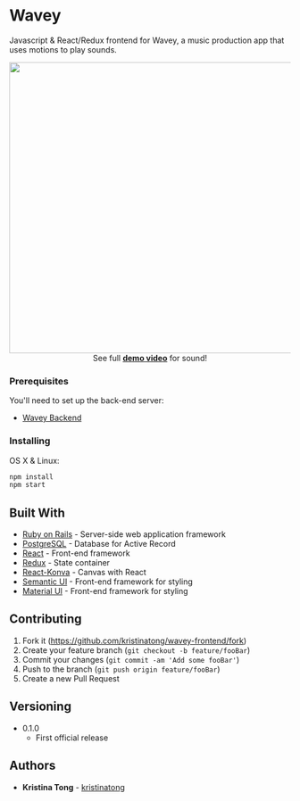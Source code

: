 # Wavey
Javascript & React/Redux frontend for Wavey, a music production app that uses motions to play sounds.

<p align="center">
  <img width="850" height="522" src="https://github.com/kristinatong/wavey-frontend/blob/master/public/demos/wavey2.gif"><br>
  See full <a href="https://vimeo.com/304307423"><b>demo video</b></a> for sound!
</p>

### Prerequisites

You'll need to set up the back-end server:

* [Wavey Backend](https://github.com/kristinatong/wavey-backend)

### Installing

OS X & Linux:

```sh
npm install
npm start
```

## Built With

* [Ruby on Rails](https://rubyonrails.org/) - Server-side web application framework
* [PostgreSQL](https://www.postgresql.org/) - Database for Active Record
* [React](https://reactjs.org/) - Front-end framework
* [Redux](https://redux.js.org/) - State container
* [React-Konva](https://github.com/konvajs/react-konva) - Canvas with React
* [Semantic UI](https://react.semantic-ui.com/) - Front-end framework for styling
* [Material UI](https://material-ui.com/) - Front-end framework for styling

## Contributing

1. Fork it (<https://github.com/kristinatong/wavey-frontend/fork>)
2. Create your feature branch (`git checkout -b feature/fooBar`)
3. Commit your changes (`git commit -am 'Add some fooBar'`)
4. Push to the branch (`git push origin feature/fooBar`)
5. Create a new Pull Request

## Versioning

* 0.1.0
    * First official release

## Authors

* **Kristina Tong** - [kristinatong](https://github.com/kristinatong)
